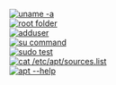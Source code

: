 [![uname -a](https://i.postimg.cc/YSwwzTG8/image-2023-03-09-001419983.png)](https://postimg.cc/jDv9sghJ)  
[![root folder](https://i.postimg.cc/nr8HNMCb/image-2023-03-09-001823815.png)](https://postimg.cc/FdZ5LryD)  
[![adduser](https://i.postimg.cc/N0CJszqB/image-2023-03-09-004825621.png)](https://postimg.cc/Z93Fjj5M)  
[![su command](https://i.postimg.cc/kG9xqJpz/image-2023-03-09-003826630.png)](https://postimg.cc/7GsCNkDn)  
[![sudo test](https://i.postimg.cc/DwyR7sJQ/image-2023-03-09-005206538.png)](https://postimg.cc/tYwB5sz7)  
[![cat /etc/apt/sources.list](https://i.postimg.cc/BZmxdK3f/image-2023-03-09-005450874.png)](https://postimg.cc/kDt6SDDT)  
[![apt --help](https://i.postimg.cc/dVyrkNyJ/image-2023-03-09-005518896.png)](https://postimg.cc/yD7k2PjG)
